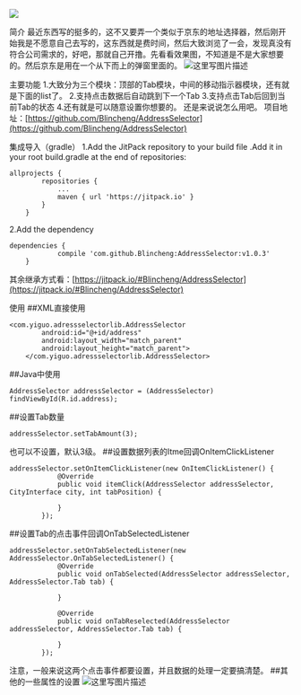 [![](https://jitpack.io/v/Blincheng/AddressSelector.svg)](https://jitpack.io/#Blincheng/AddressSelector)


简介
最近东西写的挺多的，这不又要弄一个类似于京东的地址选择器，然后刚开始我是不愿意自己去写的，这东西就是费时间，然后大致浏览了一会，发现真没有符合公司需求的，好吧，那就自己开撸。先看看效果图，不知道是不是大家想要的。然后京东是用在一个从下而上的弹窗里面的。
![这里写图片描述](http://img.blog.csdn.net/20170510182201975?watermark/2/text/aHR0cDovL2Jsb2cuY3Nkbi5uZXQvcXFfMjU4NjcxNDE=/font/5a6L5L2T/fontsize/400/fill/I0JBQkFCMA==/dissolve/70/gravity/SouthEast)


主要功能
1.大致分为三个模块：顶部的Tab模块，中间的移动指示器模块，还有就是下面的list了。
2.支持点击数据后自动跳到下一个Tab
3.支持点击Tab后回到当前Tab的状态
4.还有就是可以随意设置你想要的。
还是来说说怎么用吧。
项目地址：[https://github.com/Blincheng/AddressSelector](https://github.com/Blincheng/AddressSelector)

集成导入（gradle）
1.Add the JitPack repository to your build file .Add it in your root build.gradle at the end of repositories:

```
allprojects {
        repositories {
            ...
            maven { url 'https://jitpack.io' }
        }
    }
```
2.Add the dependency

```
dependencies {
            compile 'com.github.Blincheng:AddressSelector:v1.0.3'
    }
```
其余继承方式看：[https://jitpack.io/#Blincheng/AddressSelector](https://jitpack.io/#Blincheng/AddressSelector)

使用
##XML直接使用

```
<com.yiguo.adressselectorlib.AddressSelector
        android:id="@+id/address"
        android:layout_width="match_parent"
        android:layout_height="match_parent">
    </com.yiguo.adressselectorlib.AddressSelector>
```
##Java中使用

```
AddressSelector addressSelector = (AddressSelector) findViewById(R.id.address);
```
##设置Tab数量

```
addressSelector.setTabAmount(3);
```
也可以不设置，默认3级。
##设置数据列表的Itme回调OnItemClickListener

```
addressSelector.setOnItemClickListener(new OnItemClickListener() {
            @Override
            public void itemClick(AddressSelector addressSelector, CityInterface city, int tabPosition) {

            }
        });
```
##设置Tab的点击事件回调OnTabSelectedListener

```
addressSelector.setOnTabSelectedListener(new AddressSelector.OnTabSelectedListener() {
            @Override
            public void onTabSelected(AddressSelector addressSelector, AddressSelector.Tab tab) {

            }

            @Override
            public void onTabReselected(AddressSelector addressSelector, AddressSelector.Tab tab) {

            }
        });
```
注意，一般来说这两个点击事件都要设置，并且数据的处理一定要搞清楚。
##其他的一些属性的设置
![这里写图片描述](http://img.blog.csdn.net/20170510183423862?watermark/2/text/aHR0cDovL2Jsb2cuY3Nkbi5uZXQvcXFfMjU4NjcxNDE=/font/5a6L5L2T/fontsize/400/fill/I0JBQkFCMA==/dissolve/70/gravity/SouthEast)

